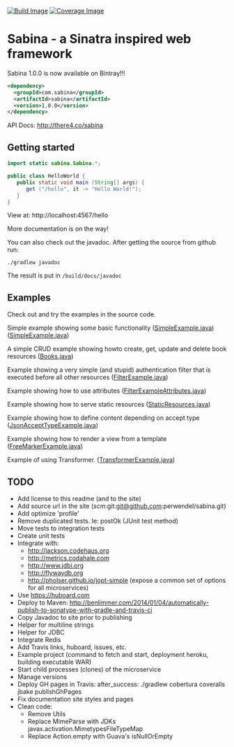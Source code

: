 [![Build Image]][Build Status] [![Coverage Image]][Coverage Status]

[Build Image]: https://travis-ci.org/jamming/sabina.svg?branch=master
[Build Status]: https://travis-ci.org/jamming/sabina

[Coverage Image]: https://img.shields.io/coveralls/jamming/sabina.svg
[Coverage Status]: https://coveralls.io/r/jamming/sabina

Sabina - a Sinatra inspired web framework
=========================================

Sabina 1.0.0 is now available on Bintray!!!

```xml
<dependency>
  <groupId>com.sabina</groupId>
  <artifactId>sabina</artifactId>
  <version>1.0.0</version>
</dependency>
```

API Docs: http://there4.co/sabina


Getting started
---------------

```java
import static sabina.Sabina.*;

public class HelloWorld {
   public static void main (String[] args) {
      get ("/hello", it -> "Hello World!");
   }
}
```

View at: http://localhost:4567/hello

More documentation is on the way!

You can also check out the javadoc. After getting the source from github run: 

    ./gradlew javadoc

The result is put in `/build/docs/javadoc`


Examples
---------

Check out and try the examples in the source code.

Simple example showing some basic functionality
([SimpleExample.java](tree/master/src/test/java/sabina/examples/SimpleExample.java))
([SimpleExample.java](//github.com/jamming/sabina/tree/master/src/test/java/sabina/examples/SimpleExample.java))

A simple CRUD example showing howto create, get, update and delete book resources
([Books.java](//github.com/jamming/sabina/tree/master/src/test/java/sabina/examples/Books.java))

Example showing a very simple (and stupid) authentication filter that is executed before all
other resources
([FilterExample.java](//github.com/jamming/sabina/tree/master/src/test/java/sabina/examples/FilterExample.java))

Example showing how to use attributes
([FilterExampleAttributes.java](//github.com/jamming/sabina/tree/master/src/test/java/sabina/examples/FilterExampleAttributes.java))

Example showing how to serve static resources
([StaticResources.java](//github.com/jamming/sabina/tree/master/src/test/java/sabina/examples/StaticResources.java))

Example showing how to define content depending on accept type
([JsonAcceptTypeExample.java](//github.com/jamming/sabina/tree/master/src/test/java/sabina/examples/JsonAcceptTypeExample.java))

Example showing how to render a view from a template
([FreeMarkerExample.java](//github.com/jamming/sabina/tree/master/src/test/java/sabina/examples/FreeMarkerExample.java))

Example of using Transformer.
([TransformerExample.java](//github.com/jamming/sabina/tree/master/src/test/java/sabina/examples/TransformerExample.java))


TODO
----

* Add license to this readme (and to the site)
* Add source url in the site (scm:git:git@github.com:perwendel/sabina.git)
* Add optimize 'profile'
* Remove duplicated tests. Ie: postOk (JUnit test method)
* Move tests to integration tests
* Create unit tests
* Integrate with:
  * http://jackson.codehaus.org
  * http://metrics.codahale.com
  * http://www.jdbi.org
  * http://flywaydb.org
  * http://pholser.github.io/jopt-simple (expose a common set of options for all microservices)
* Use https://huboard.com
* Deploy to Maven:
  http://benlimmer.com/2014/01/04/automatically-publish-to-sonatype-with-gradle-and-travis-ci
* Copy Javadoc to site prior to publishing
* Helper for multiline strings
* Helper for JDBC
* Integrate Redis
* Add Travis links, huboard, issues, etc.
* Example project (command to fetch and start, deployment heroku, building executable WAR)
* Start child processes (clones) of the microservice
* Manage versions
* Deploy GH pages in Travis: after_success: ./gradlew cobertura coveralls jbake publishGhPages
* Fix documentation site styles and pages
* Clean code:
  * Remove Utils
  * Replace MimeParse with JDKs javax.activation.MimetypesFileTypeMap
  * Replace Action.empty with Guava's isNullOrEmpty
